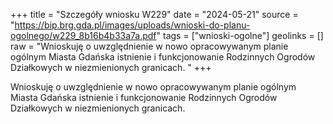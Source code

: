 +++
title = "Szczegóły wniosku W229"
date = "2024-05-21"
source = "https://bip.brg.gda.pl/images/uploads/wnioski-do-planu-ogolnego/w229_8b16b4b33a7a.pdf"
tags = ["wnioski-ogolne"]
geolinks = []
raw = "Wnioskuję o uwzględnienie w nowo opracowywanym planie ogólnym Miasta Gdańska istnienie i funkcjonowanie Rodzinnych Ogrodów Działkowych w niezmienionych granicach. "
+++

Wnioskuję o uwzględnienie w nowo opracowywanym planie ogólnym Miasta Gdańska
istnienie i funkcjonowanie Rodzinnych Ogrodów Działkowych w niezmienionych granicach.



